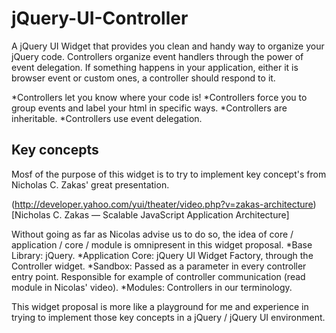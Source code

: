 jQuery-UI-Controller
====================
A jQuery UI Widget that provides you clean and handy way to organize your jQuery code. 
Controllers organize event handlers through the power of event delegation. If something happens 
in your application, either it is browser event or custom ones, a controller should respond to it.

*Controllers let you know where your code is!
*Controllers force you to group events and label your html in specific ways.
*Controllers are inheritable.
*Controllers use event delegation.


Key concepts
---------------------
Mosf of the purpose of this widget is to try to implement key concept's from Nicholas C. Zakas' great presentation.

(http://developer.yahoo.com/yui/theater/video.php?v=zakas-architecture)[Nicholas C. Zakas — Scalable JavaScript Application Architecture]

Without going as far as Nicolas advise us to do so, the idea of core / application / core / module is omnipresent in this widget proposal.
*Base Library: jQuery.
*Application Core: jQuery UI Widget Factory, through the Controller widget.
*Sandbox: Passed as a parameter in every controller entry point. Responsible for example of controller communication (read module in Nicolas' video).
*Modules: Controllers in our terminology.


This widget proposal is more like a playground for me and experience in trying to implement those key concepts in a jQuery / jQuery UI environment.
